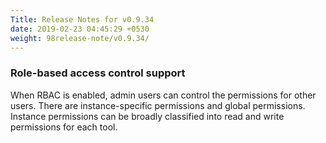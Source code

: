 ```yaml
---
Title: Release Notes for v0.9.34
date: 2019-02-23 04:45:29 +0530
weight: 98release-note/v0.9.34/
---
```

### Role-based access control support

When RBAC is enabled, admin users can control the permissions for other users. There are instance-specific permissions and global permissions. Instance permissions can be broadly classified into read and write permissions for each tool.
